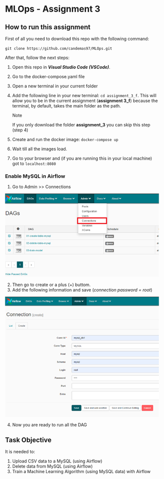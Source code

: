 # MLOps - Assignment 3

## How to run this assignment

First of all you need to download this repo with the following command:

`git clone https://github.com/candemas97/MLOps.git`

After that, follow the next steps:

1. Open this repo in **_Visual Studio Code (VSCode)_**.
2. Go to the docker-compose.yaml file
3. Open a new terminal in your current folder
4. Add the following line in your new terminal: `cd assignment_3_f`. This will allow you to be in the current assignment (**assignment 3_f**) because the terminal, by default, takes the main folder as the path.

   > [!NOTE]
   >
   > If you only download the folder **assignment_3** you can skip this step (step 4)

5. Create and run the docker image: `docker-compose up`
6. Wait till all the images load.
7. Go to your browser and (if you are running this in your local machine) got to `localhost:8080`

### Enable MySQL in Airflow

1. Go to Admin >> Connections

![Image 1](https://raw.githubusercontent.com/candemas97/MLOps/main/assignment_3_f/images/pic1.png)

2. Then go to create or a plus (+) buttom.
3. Add the following information and save (_connection password = root_)

![Image 2](https://raw.githubusercontent.com/candemas97/MLOps/main/assignment_3_f/images/pic2.png)

4. Now you are ready to run all the DAG

## Task Objective

It is needed to:

1. Upload CSV data to a MySQL (using Airflow)
2. Delete data from MySQL (using Airflow)
3. Train a Machine Learning Algorithm (using MySQL data) with Airflow
